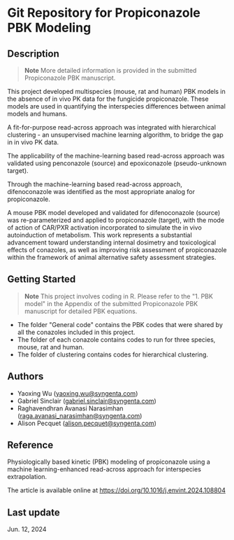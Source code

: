 # Git Repository for Propiconazole PBK Modeling

## Description

> **Note** More detailed information is provided in the submitted Propiconazole PBK manuscript.

This project developed multispecies (mouse, rat and human) PBK models in the absence of in vivo PK data for the fungicide propiconazole. These models are used in quantifying the interspecies differences between animal models and humans.

A fit-for-purpose read-across approach was integrated with hierarchical clustering - an unsupervised machine learning algorithm, to bridge the gap in in vivo PK data.

The applicability of the machine-learning based read-across approach was validated using penconazole (source) and epoxiconazole (pseudo-unknown target).

Through the machine-learning based read-across approach, difenoconazole was identified as the most appropriate analog for propiconazole.

A mouse PBK model developed and validated for difenoconazole (source) was re-parameterized and applied to propiconazole (target), with the mode of action of CAR/PXR activation incorporated to simulate the in vivo autoinduction of metabolism.
This work represents a substantial advancement toward understanding internal dosimetry and toxicological effects of conazoles, as well as improving risk assessment of propiconazole within the framework of animal alternative safety assessment strategies.

## Getting Started

> **Note** This project involves coding in R. Please refer to the "1. PBK model" in the Appendix of the submitted Propiconazole PBK manuscript for detailed PBK equations.

- The folder "General code" contains the PBK codes that were shared by all the conazoles included in this project.
- The folder of each conazole contains codes to run for three species, mouse, rat and human.
- The folder of clustering contains codes for hierarchical clustering.

## Authors

- Yaoxing Wu ([yaoxing.wu@syngenta.com](mailto:yaoxing.wu@syngenta.com))
- Gabriel Sinclair ([gabriel.sinclair@syngenta.com](mailto:Gabriel.Sinclair@syngenta.com))
- Raghavendhran Avanasi Narasimhan ([raga.avanasi_narasimhan@syngenta.com](mailto:raga.avanasi_narasimhan@syngenta.com))
- Alison Pecquet ([alison.pecquet@syngenta.com](mailto:Alison.Pecquet@syngenta.com))

## Reference

Physiologically based kinetic (PBK) modeling of propiconazole using a machine learning-enhanced read-across approach for interspecies extrapolation.

The article is available online at https://doi.org/10.1016/j.envint.2024.108804 

## Last update
Jun. 12, 2024
